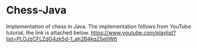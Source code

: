 # Chess-Java
Implementation of chess in Java. The implementation follows from YouTube tutorial, the link is attached below. 
https://www.youtube.com/playlist?list=PLOJzCFLZdG4zk5d-1_ah2B4kqZSeIlWtt
